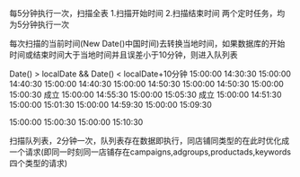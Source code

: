 每5分钟执行一次，扫描全表
1.扫描开始时间    2.扫描结束时间   两个定时任务，均为5分钟执行一次

每次扫描的当前时间(New Date()中国时间)去转换当地时间，如果数据库的开始时间或结束时间大于当地时间并且误差小于10分钟，则进入队列表

Date() > localDate && Date() < localDate+10分钟
15:00:00 14:30:30     15:00:00  14:40:30
15:00:00 14:40:30     15:00:00  14:50:30
15:00:00 14:50:30     15:00:00  15:00:30  成立
15:00:00 14:55:30     15:00:00  15:05:30  成立
15:00:00 14:51:30     15:00:00  15:01:30
15:00:00 14:59:30     15:00:00  15:09:30

15:00:00 15:00:30     15:00:00  15:10:30   

扫描队列表，2分钟一次，队列表存在数据即执行，同店铺同类型的在此时优化成一个请求(即同一时刻同一店铺存在campaigns,adgroups,productads,keywords四个类型的请求)




